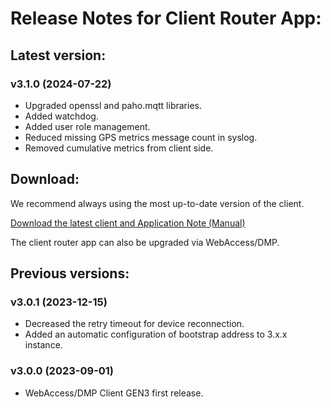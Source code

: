 # Release Notes for Client Router App:

## Latest version:

### v3.1.0 (2024-07-22)

- Upgraded openssl and paho.mqtt libraries.
- Added watchdog.
- Added user role management.
- Reduced missing GPS metrics message count in syslog.
- Removed cumulative metrics from client side.

## Download:

We recommend always using the most up-to-date version of the client.

[Download the latest client and Application Note (Manual)](https://icr.advantech.com/products/software/user-modules#webaccessdmp-client-3xx)

The client router app can also be upgraded via WebAccess/DMP.

## Previous versions:

### v3.0.1 (2023-12-15)

- Decreased the retry timeout for device reconnection.
- Added an automatic configuration of bootstrap address to 3.x.x instance.

### v3.0.0 (2023-09-01)

- WebAccess/DMP Client GEN3 first release.
